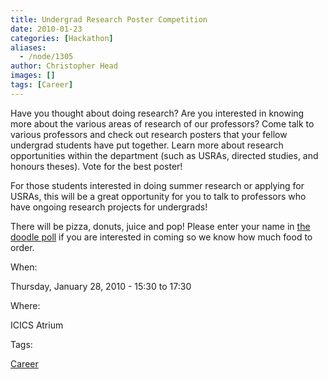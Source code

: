 ```yaml
---
title: Undergrad Research Poster Competition
date: 2010-01-23
categories: [Hackathon]
aliases:
  - /node/1305
author: Christopher Head
images: []
tags: [Career]
---
```


Have you thought about doing research? Are you interested in knowing more about the various areas of research of our professors? Come talk to various professors and check out research posters that your fellow undergrad students have put together. Learn more about research
opportunities within the department (such as USRAs, directed studies, and honours theses). Vote for the best poster!

For those students interested in doing summer research or applying for USRAs, this will be a great opportunity for you to talk to professors who have ongoing research projects for undergrads!

There will be pizza, donuts, juice and pop! Please enter your name in [the doodle poll](https://www.doodle.com/uabcsbapfa9ihgfu) if you are interested in coming so we know how much food to order.

When: 

Thursday, January 28, 2010 - 15:30 to 17:30

Where: 

ICICS Atrium

Tags: 

[Career](/career)
